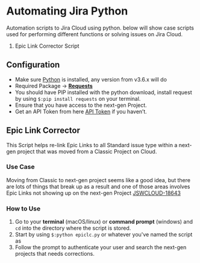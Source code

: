 # Automating Jira Python
Automation scripts to Jira Cloud using python. below will show case scripts used for performing different functions or solving issues on Jira Cloud.

1. Epic Link Corrector Script

## Configuration
* Make sure [Python](https://www.python.org/downloads/) is installed, any version from v3.6.x will do
* Required Package → **[Requests](http://python-requests.org)**
* You should have PIP installed with the python download, install request by using `$:pip install requests` on your terminal.
* Ensure that you have access to the next-gen Project.
* Get an API Token from here [API Token](https://id.atlassian.com/manage/api-tokens) if you haven’t.

## Epic Link Corrector
This Script helps re-link Epic Links to all Standard issue type within a next-gen project that was moved from a Classic Project on Cloud.

### Use Case
Moving from Classic to next-gen project seems like a good idea, but there are lots of things that break up as a result and one of those areas involves Epic Links not showing up on the next-gen Project [JSWCLOUD-18643](https://jira.atlassian.com/browse/JSWCLOUD-18643)

### How to Use
1. Go to your **terminal** (macOS/linux) or **command prompt** (windows) and `cd` into the directory where the script is stored.
2. Start by using `$:python epiclc.py` or whatever you've named the script as
3. Follow the prompt to authenticate your user and search the next-gen projects that needs corrections.
